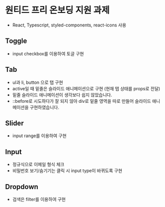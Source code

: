 # 원티드 프리 온보딩 지원 과제

- React, Typescript, styled-components, react-icons 사용

## Toggle

- input checkbox를 이용하여 토글 구현

## Tab

- ul과 li, button 으로 탭 구현
- active일 때 밑줄은 슬라이드 애니메이션으로 구현 (현재 탭 상태를 props로 전달)
- 밑줄 슬라이드 애니메이션이 생각보다 쉽지 않았습니다.
- ::before로 시도하다가 잘 되지 않아 div로 밑줄 영역을 따로 만들어 슬라이드 애니메이션을 구현하였습니다.

## Slider

- input range를 이용하여 구현

## Input

- 정규식으로 이메일 형식 체크
- 비밀번호 보기/숨기기는 클릭 시 input type이 바뀌도록 구현

## Dropdown

- 검색은 filter를 이용하여 구현
